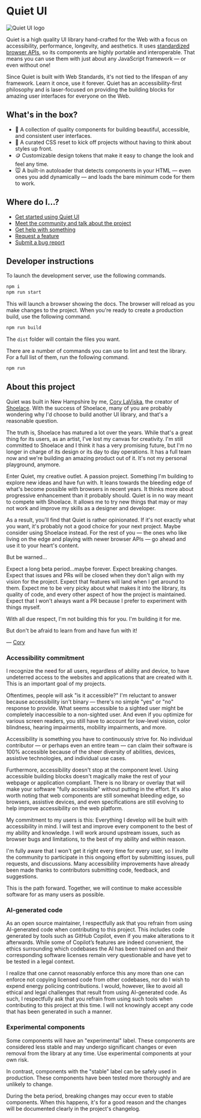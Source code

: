 # Quiet UI

![Quiet UI logo](https://pbs.twimg.com/profile_banners/1705198841094356992/1697645956/1500x500)

Quiet is a high quality UI library hand-crafted for the Web with a focus on accessibility, performance, longevity, and aesthetics. It uses [standardized browser APIs](https://developer.mozilla.org/en-US/docs/Web/API/Web_components), so its components are highly portable and interoperable. That means you can use them with just about any JavaScript framework — or even without one!

Since Quiet is built with Web Standards, it's not tied to the lifespan of any framework. Learn it once, use it forever. Quiet has an accessibility-first philosophy and is laser-focused on providing the building blocks for amazing user interfaces for everyone on the Web.

## What's in the box?

- 🧰 A collection of quality components for building beautiful, accessible, and consistent user interfaces.
- 🎨 A curated CSS reset to kick off projects without having to think about styles up front.
- 🪙 Customizable design tokens that make it easy to change the look and feel any time.
- 🐭 A built-in autoloader that detects components in your HTML — even ones you add dynamically — and loads the bare minimum code for them to work.

## Where do I…?

- [Get started using Quiet UI](https://quietui.com/)
- [Meet the community and talk about the project](https://github.com/quietui/components/discussions)
- [Get help with something](https://github.com/quietui/components/discussions/categories/help-support)
- [Request a feature](https://github.com/quietui/components/discussions/categories/feature-requests)
- [Submit a bug report](https://github.com/quietui/components/issues/new/choose)

## Developer instructions

To launch the development server, use the following commands.

```sh
npm i
npm run start
```

This will launch a browser showing the docs. The browser will reload as you make changes to the project. When you're ready to create a production build, use the following command.

```sh
npm run build
```

The `dist` folder will contain the files you want.

There are a number of commands you can use to lint and test the library. For a full list of them, run the following command.

```sh
npm run
```

## About this project

Quiet was built in New Hampshire by me, [Cory LaViska](https://twitter.com/claviska), the creator of [Shoelace](https://shoelace.style/). With the success of Shoelace, many of you are probably wondering why I'd choose to build another UI library, and that's a reasonable question.

The truth is, Shoelace has matured a lot over the years. While that's a great thing for its users, as an artist, I've lost my canvas for creativity. I'm still committed to Shoelace and I think it has a very promising future, but I'm no longer in charge of its design or its day to day operations. It has a full team now and we're building an amazing product out of it. It's not my personal playground, anymore.

Enter Quiet, my creative outlet. A passion project. Something I'm building to explore new ideas and have fun with. It leans towards the bleeding edge of what's become possible with browsers in recent years. It thinks more about progressive enhancement than it probably should. Quiet is in no way meant to compete with Shoelace. It allows me to try new things that may or may not work and improve my skills as a designer and developer.

As a result, you'll find that Quiet is rather opinionated. If it's not exactly what you want, it's probably not a good choice for your next project. Maybe consider using Shoelace instead. For the rest of you — the ones who like living on the edge and playing with newer browser APIs — go ahead and use it to your heart's content.

But be warned…

Expect a long beta period…maybe forever. Expect breaking changes. Expect that issues and PRs will be closed when they don't align with my vision for the project. Expect that features will land when I get around to them. Expect me to be very picky about what makes it into the library, its quality of code, and every other aspect of how the project is maintained. Expect that I won't always want a PR because I prefer to experiment with things myself.

With all due respect, I'm not building this for you. I'm building it for me.

But don't be afraid to learn from and have fun with it!

— [Cory](https://twitter.com/claviska)

### Accessibility commitment

I recognize the need for all users, regardless of ability and device, to have undeterred access to the websites and applications that are created with it. This is an important goal of my projects.

Oftentimes, people will ask "is it accessible?" I'm reluctant to answer because accessibility isn't binary — there's no simple "yes" or "no" response to provide. What seems accessible to a sighted user might be completely inaccessible to a non-sighted user. And even if you optimize for various screen readers, you still have to account for low-level vision, color blindness, hearing impairments, mobility impairments, and more.

Accessibility is something you have to continuously strive for. No individual contributor — or perhaps even an entire team — can claim their software is 100% accessible because of the sheer diversity of abilities, devices, assistive technologies, and individual use cases.

Furthermore, accessibility doesn't stop at the component level. Using accessible building blocks doesn't magically make the rest of your webpage or application compliant. There is no library or overlay that will make your software "fully accessible" without putting in the effort. It's also worth noting that web components are still somewhat bleeding edge, so browsers, assistive devices, and even specifications are still evolving to help improve accessibility on the web platform.

My commitment to my users is this: Everything I develop will be built with accessibility in mind. I will test and improve every component to the best of my ability and knowledge. I will work around upstream issues, such as browser bugs and limitations, to the best of my ability and within reason.

I'm fully aware that I won't get it right every time for every user, so I invite the community to participate in this ongoing effort by submitting issues, pull requests, and discussions. Many accessibility improvements have already been made thanks to contributors submitting code, feedback, and suggestions.

This is the path forward. Together, we will continue to make accessible software for as many users as possible.

### AI-generated code

As an open source maintainer, I respectfully ask that you refrain from using AI-generated code when contributing to this project. This includes code generated by tools such as GitHub Copilot, even if you make alterations to it afterwards. While some of Copilot’s features are indeed convenient, the ethics surrounding which codebases the AI has been trained on and their corresponding software licenses remain very questionable and have yet to be tested in a legal context.

I realize that one cannot reasonably enforce this any more than one can enforce not copying licensed code from other codebases, nor do I wish to expend energy policing contributions. I would, however, like to avoid all ethical and legal challenges that result from using AI-generated code. As such, I respectfully ask that you refrain from using such tools when contributing to this project at this time. I will not knowingly accept any code that has been generated in such a manner.

### Experimental components

Some components will have an "experimental" label. These components are considered less stable and may undergo significant changes or even removal from the library at any time. Use experimental components at your own risk.

In contrast, components with the "stable" label can be safely used in production. These components have been tested more thoroughly and are unlikely to change.

During the beta period, breaking changes may occur even to stable components. When this happens, it's for a good reason and the changes will be documented clearly in the project's changelog.
